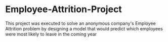 # Employee-Attrition-Project
This project was executed to solve an anonymous company's Employee Attrition problem by designing a model that would predict which employees were most likely to leave in the coming year
